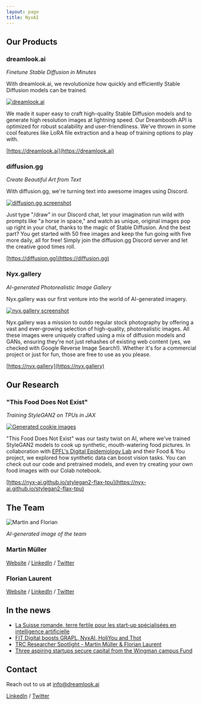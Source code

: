 ```yaml
---
layout: page
title: NyxAI
---
```


## Our Products
### dreamlook.ai

*Finetune Stable Diffusion in Minutes*

With dreamlook.ai, we revolutionize how quickly and efficiently Stable Diffusion models can be trained.

[![dreamlook.ai](https://github.com/nyx-ai/nyx-ai.github.io/assets/140592/ff2e9951-8bf5-4677-8b07-9c78012ce81c)](https://dreamlook.ai)

We made it super easy to craft high-quality Stable Diffusion models and to generate high resolution images at lightning speed. Our Dreambooth API is optimized for robust scalability and user-friendliness. We've thrown in some cool features like LoRA file extraction and a heap of training options to play with.

[https://dreamlook.ai](https://dreamlook.ai)

### diffusion.gg

*Create Beautiful Art from Text*

With diffusion.gg, we're turning text into awesome images using Discord.

[![diffusion.gg screenshot](https://github.com/nyx-ai/nyx-ai.github.io/assets/140592/e77f8109-a8f8-45d0-9de1-6c9df9d5e8ad)](https://diffusion.gg)

Just type "/draw" in our Discord chat, let your imagination run wild with prompts like "a horse in space," and watch as unique, original images pop up right in your chat, thanks to the magic of Stable Diffusion. And the best part? You get started with 50 free images and keep the fun going with five more daily, all for free! Simply join the diffusion.gg Discord server and let the creative good times roll.

[https://diffusion.gg](https://diffusion.gg)

### Nyx.gallery

*AI-generated Photorealistic Image Gallery*

Nyx.gallery was our first venture into the world of AI-generated imagery.

[![nyx.gallery screenshot](https://github.com/nyx-ai/nyx-ai.github.io/assets/140592/a2793878-fb08-4202-9405-82de8c824796)](https://nyx.gallery)

Nyx.gallery was a mission to outdo regular stock photography by offering a vast and ever-growing selection of high-quality, photorealistic images. All these images were uniquely crafted using a mix of diffusion models and GANs, ensuring they're not just rehashes of existing web content (yes, we checked with Google Reverse Image Search!). Whether it's for a commercial project or just for fun, those are free to use as you please.

[https://nyx.gallery](https://nyx.gallery)

## Our Research
### "This Food Does Not Exist"

*Training StyleGAN2 on TPUs in JAX*

[![Generated cookie images](https://user-images.githubusercontent.com/140592/179369671-32cf8c67-a3d5-43a4-a200-1ba91e736ae2.png)](https://nyx-ai.github.io/stylegan2-flax-tpu)

"This Food Does Not Exist" was our tasty twist on AI, where we've trained StyleGAN2 models to cook up synthetic, mouth-watering food pictures. In collaboration with [EPFL's Digital Epidemiology Lab](https://www.digitalepidemiologylab.org/) and their Food & You project, we explored how synthetic data can boost vision tasks. You can check out our code and pretrained models, and even try creating your own food images with our Colab notebook.

[https://nyx-ai.github.io/stylegan2-flax-tpu](https://nyx-ai.github.io/stylegan2-flax-tpu)


## The Team

![Martin and Florian](https://github.com/nyx-ai/nyx-ai.github.io/assets/140592/140af537-5e5d-4dca-99f8-44ab78b0257b)

*AI-generated image of the team*

### Martin Müller

[Website](https://www.martinmuller.me/) / [LinkedIn](https://www.linkedin.com/in/martin-m%C3%BCller-053184125/) / [Twitter](https://twitter.com/marmuel_)

### Florian Laurent

[Website](https://masterscrat.github.io) / [LinkedIn](https://www.linkedin.com/in/florianlaurent/) / [Twitter](https://twitter.com/marmuel_)

## In the news

- [La Suisse romande, terre fertile pour les start-up spécialisées en intelligence artificielle](https://www.letemps.ch/economie/cyber/suisse-romande-terre-fertile-startup-specialisees-intelligence-artificielle)
- [FIT Digital boosts GRAPL, NyxAI, HoliYou and Thot](https://www.startupticker.ch/en/news/fit-digital-funding-for-grapl-nyxai-holiyou-and-thot)
- [TRC Researcher Spotlight - Martin Müller & Florian Laurent](https://sites.research.google/trc/spotlight/#:~:text=Martin%20M%C3%BCller%20&%20Florian%20Laurent)
- [Three aspiring startups secure capital from the Wingman campus Fund](https://www.startupticker.ch/en/news/three-aspiring-startups-secure-capital-from-the-wingman-campus-fund)

## Contact

Reach out to us at [info@dreamlook.ai](mailto:info@dreamlook.ai)

[LinkedIn](https://www.linkedin.com/company/nyxai) / [Twitter](https://twitter.com/NyxAI_Lab)